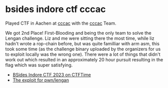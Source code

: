 # bsides indore ctf cccac

Played CTF in Aachen at [cccac](https://ccc.ac) with the [cccac](https://gist.github.com/HanEmile/d12e0ba39d1b86d58a78a8e88ea2c7b5) Team.

We got 2nd Place! First-Blooding and being the only team to solve the Lengan challenge. Liz and me were sitting there the most time, while liz hadn't wrote a rop-chain before, but was quite familliar with arm asm, this took some time (as the challenge binary uploaded by the organizers for us to exploit locally was the wrong one). There were a lot of things that didn't work out which resulted in an approximately 20 hour pursuit resulting in the flag which was super satisfying. 

- [BSides Indore CTF 2023 on CTFTime](https://ctftime.org/event/2017)
- [The exploit for pwn/lengan](https://gist.github.com/HanEmile/d12e0ba39d1b86d58a78a8e88ea2c7b5)
